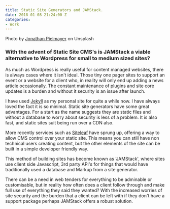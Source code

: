 ```yaml
---
title: Static Site Generators and JAMStack.
date: 2018-01-08 21:24:00 Z
categories:
- Work
---
```


Photo by [Jonathan Pielmayer](https://unsplash.com/@jonathanpielmayer) on Unsplash

### With the advent of Static Site CMS's is JAMStack a viable alternative to Wordpress for small to medium sized sites?

As much as Wordpress is really useful for content managed websites, there is always cases where it isn't ideal. Those tiny one pager sites to support an event or a website for a client who, in reality  will only end up adding a news article occasionally. The constant maintenance of plugins and site core updates is a burden and without it security is an issue after launch.

I have used [Jekyll](https://jekyllrb.com/) as my personal site for quite a while now. I have always loved the fact it is so minimal. Static site generators have some great advantages. For a start as the name suggests they are static files and without a database to worry about security is less of a problem. It is also fast, and static sites suit being run over a CDN also.

More recently services such as [Siteleaf](http://www.siteleaf.com) have sprung up, offering a way to allow CMS control over your static site. This means you can still have non technical users creating content, but the other elements of the site can be built in a simple developer friendly way. 

This method of building sites has become known as 'JAMStack', where sites use client side Javascript, 3rd party API's for things that would have traditionally used a database and Markup from a site generator.

There can be a need in web tenders for everything to be adminable or customisable, but in reality how often does a client follow through and make full use of everything they said they wanted? With the increased worries of site security and the burden that a client can be left with if they don't have a support package perhaps JAMStack offers a robust solution.
 

